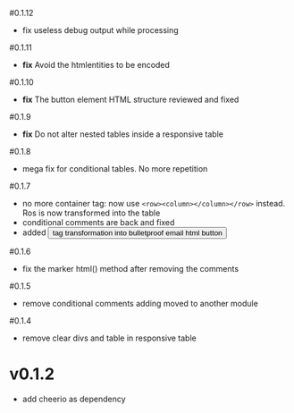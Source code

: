 #0.1.12
- fix useless debug output while processing

#0.1.11
- **fix** Avoid the htmlentities to be encoded

#0.1.10
- **fix** The button element HTML structure reviewed and fixed

#0.1.9
- **fix** Do not alter nested tables inside a responsive table

#0.1.8
- mega fix for conditional tables. No more repetition

#0.1.7
- no more container tag: now use `<row><column></column></row>` instead. Ros is now transformed into the table 
- conditional comments are back and fixed
- added <button> tag transformation into bulletproof email html button

#0.1.6
- fix the marker html() method after removing the comments

#0.1.5
- remove conditional comments adding moved to another module

#0.1.4
- remove clear divs and table in responsive table

# v0.1.2
- add cheerio as dependency